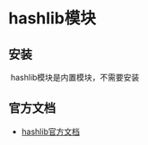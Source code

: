# hashlib模块

## 安装

​		hashlib模块是内置模块，不需要安装



## 官方文档

+ [hashlib官方文档](https://docs.python.org/3/library/hashlib.html#)